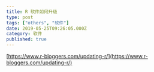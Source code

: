 ```yaml
---
title: R 软件如何升级
type: post
tags: ["others", "软件"]
date: 2019-05-25T09:26:05.000Z
category: 软件
published: true
---
```


[https://www.r-bloggers.com/updating-r/](https://www.r-bloggers.com/updating-r/)

